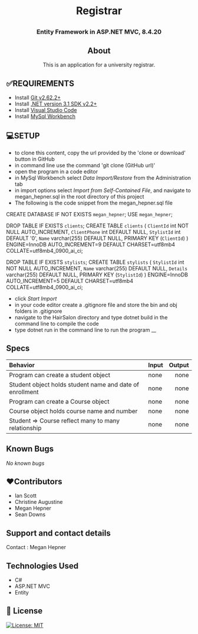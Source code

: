# <h1 align = "center"> Registrar

## <h3 align = "center"> Entity Framework in ASP.NET MVC, 8.4.20

## <h2 align = "center"> About

<p align = "center"> This is an application for a university registrar.

## **✅REQUIREMENTS**
* Install [Git v2.62.2+](https://git-scm.com/downloads/)
* Install [.NET version 3.1 SDK v2.2+](https://dotnet.microsoft.com/download/dotnet-core/2.2)
* Install [Visual Studio Code](https://code.visualstudio.com/)
* Install [MySql Workbench](https://www.mysql.com/products/workbench/)

## **💻SETUP**
* to clone this content, copy the url provided by the 'clone or download' button in GitHub
* in command line use the command 'git clone (GitHub url)'
* open the program in a code editor
* in MySql Workbench select _Data Import/Restore_ from the Administration tab
* in import options select _Import from Self-Contained File_, and navigate to megan_hepner.sql in the root directory of this project
* The following is the code snippet from the megan_hepner.sql file <br>

CREATE DATABASE  IF NOT EXISTS `megan_hepner`;
USE `megan_hepner`;

DROP TABLE IF EXISTS `clients`;
CREATE TABLE `clients` (
  `ClientId` int NOT NULL AUTO_INCREMENT,
  `ClientPhone` int DEFAULT NULL,
  `StylistId` int DEFAULT '0',
  `Name` varchar(255) DEFAULT NULL,
  PRIMARY KEY (`ClientId`)
) ENGINE=InnoDB AUTO_INCREMENT=9 DEFAULT CHARSET=utf8mb4 COLLATE=utf8mb4_0900_ai_ci;

DROP TABLE IF EXISTS `stylists`;
CREATE TABLE `stylists` (
  `StylistId` int NOT NULL AUTO_INCREMENT,
  `Name` varchar(255) DEFAULT NULL,
  `Details` varchar(255) DEFAULT NULL,
  PRIMARY KEY (`StylistId`)
) ENGINE=InnoDB AUTO_INCREMENT=5 DEFAULT CHARSET=utf8mb4 COLLATE=utf8mb4_0900_ai_ci;
* click _Start Import_
* in your code editor create a .gitignore file and store the bin and obj folders in .gitignore
* navigate to the HairSalon directory and type dotnet build in the command line to compile the code
* type dotnet run in the command line to run the program
__

## Specs

| Behavior    | Input | Output |
| :---------- | ----- | -----: |
| Program can create a student object | none | none |
| Student object holds student name and date of enrollment | none | none |
| Program can create a Course object | none | none |
| Course object holds course name and number | none | none |
| Student => Course reflect many to many relationship | none | none |


## Known Bugs

_No known bugs_

## **❤️Contributors**
* Ian Scott
* Christine Augustine
* Megan Hepner
* Sean Downs

## Support and contact details

Contact : Megan Hepner

## Technologies Used

* C#
* ASP.NET MVC
* Entity


## **📘 License**
[![License: MIT](https://img.shields.io/badge/License-MIT-yellow.svg)](https://opensource.org/licenses/MIT)